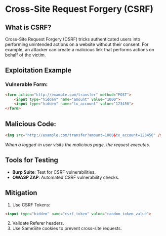 # Cross-Site Request Forgery (CSRF)

## What is CSRF?
Cross-Site Request Forgery (CSRF) tricks authenticated users into performing unintended actions on a website without their consent. For example, an attacker can create a malicious link that performs actions on behalf of the victim.

## Exploitation Example 
### Vulnerable Form:
```html
<form action="http://example.com/transfer" method="POST">
    <input type="hidden" name="amount" value="1000">
    <input type="hidden" name="to_account" value="123456">
</form>
```

## Malicious Code:
```html
<img src="http://example.com/transfer?amount=1000&to_account=123456" />
```
*When a logged-in user visits the malicious page, the request executes.*

## Tools for Testing
- **Burp Suite**: Test for CSRF vulnerabilities.
- **OWASP ZAP**: Automated CSRF vulnerability checks.

## Mitigation

1. Use CSRF Tokens:
```html
<input type="hidden" name="csrf_token" value="random_token_value">
```
2. Validate Referer headers.
3. Use SameSite cookies to prevent cross-site requests.